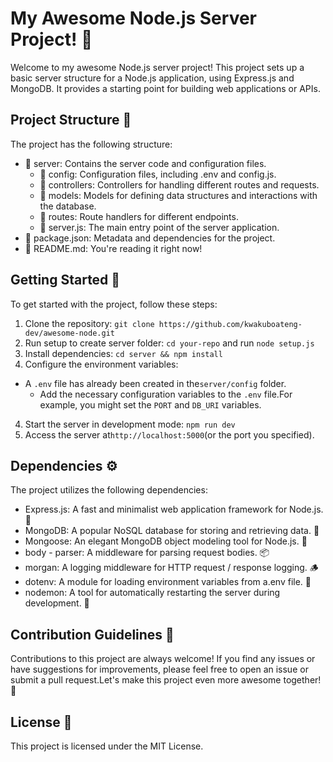 
  # My Awesome Node.js Server Project! 🚀

Welcome to my awesome Node.js server project! This project sets up a basic server structure for a Node.js application, using Express.js and MongoDB. It provides a starting point for building web applications or APIs.

## Project Structure 📁

The project has the following structure:

- 📂 server: Contains the server code and configuration files.
  - 📂 config: Configuration files, including .env and config.js.
  - 📂 controllers: Controllers for handling different routes and requests.
  - 📂 models: Models for defining data structures and interactions with the database.
  - 📂 routes: Route handlers for different endpoints.
  - 📄 server.js: The main entry point of the server application.
- 📄 package.json: Metadata and dependencies for the project.
- 📄 README.md: You're reading it right now!
  
## Getting Started 🚀

To get started with the project, follow these steps:

1. Clone the repository: `git clone https://github.com/kwakuboateng-dev/awesome-node.git`
2. Run setup to create server folder: `cd your-repo` and run `node setup.js`
3. Install dependencies: `cd server && npm install`
4. Configure the environment variables:
- A `.env` file has already been created in the`server/config` folder.
   - Add the necessary configuration variables to the `.env` file.For example, you might set the `PORT` and 
   `DB_URI` variables.
4. Start the server in development mode: `npm run dev`
5. Access the server at`http://localhost:5000`(or the port you specified).

## Dependencies ⚙️

The project utilizes the following dependencies:

- Express.js: A fast and minimalist web application framework for Node.js. 🚀
- MongoDB: A popular NoSQL database for storing and retrieving data. 🍃
- Mongoose: An elegant MongoDB object modeling tool for Node.js. 💎
- body - parser: A middleware for parsing request bodies. 📦
- morgan: A logging middleware for HTTP request / response logging. 🪵
- dotenv: A module for loading environment variables from a.env file. 🤫
- nodemon: A tool for automatically restarting the server during development. 🔄

## Contribution Guidelines 🤝

Contributions to this project are always welcome! If you find any issues or have suggestions for improvements, please feel free to open an issue or submit a pull request.Let's make this project even more awesome together! 🎉

## License 📝

This project is licensed under the MIT License.
